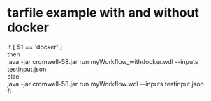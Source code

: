 # tarfile example with and without docker<br>
if [ $1 == 'docker' ]<br>
then<br>
   java -jar cromwell-58.jar run myWorkflow_withdocker.wdl --inputs testinput.json<br>
else<br>
   java -jar cromwell-58.jar run myWorkflow.wdl --inputs testinput.json<br>
fi<br>
